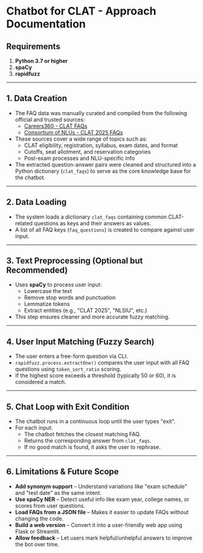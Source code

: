 # Chatbot for CLAT - Approach Documentation

## **Requirements**
1. **Python 3.7 or higher**
2. **spaCy**
3. **rapidfuzz**

---

## **1. Data Creation**
- The FAQ data was manually curated and compiled from the following official and trusted sources:
  - [Careers360 - CLAT FAQs](https://law.careers360.com/articles/clat-faqs)
  - [Consortium of NLUs - CLAT 2025 FAQs](https://consortiumofnlus.ac.in/clat-2025/FAQs.html)
- These sources cover a wide range of topics such as:
  - CLAT eligibility, registration, syllabus, exam dates, and format
  - Cutoffs, seat allotment, and reservation categories
  - Post-exam processes and NLU-specific info
- The extracted question-answer pairs were cleaned and structured into a Python dictionary (`clat_faqs`) to serve as the core knowledge base for the chatbot.

---

## **2. Data Loading**
- The system loads a dictionary `clat_faqs` containing common CLAT-related questions as keys and their answers as values.
- A list of all FAQ keys (`faq_questions`) is created to compare against user input.

---

## **3. Text Preprocessing (Optional but Recommended)**
- Uses **spaCy** to process user input:
  - Lowercase the text  
  - Remove stop words and punctuation  
  - Lemmatize tokens  
  - Extract entities (e.g., "CLAT 2025", "NLSIU", etc.)  
- This step ensures cleaner and more accurate fuzzy matching.

---

## **4. User Input Matching (Fuzzy Search)**
- The user enters a free-form question via CLI.
- `rapidfuzz.process.extractOne()` compares the user input with all FAQ questions using `token_sort_ratio` scoring.
- If the highest score exceeds a threshold (typically 50 or 60), it is considered a match.

---

## **5. Chat Loop with Exit Condition**
- The chatbot runs in a continuous loop until the user types "exit".
- For each input:
  - The chatbot fetches the closest matching FAQ.
  - Returns the corresponding answer from `clat_faqs`.
  - If no good match is found, it asks the user to rephrase.

---

## **6. Limitations & Future Scope**
- **Add synonym support** – Understand variations like "exam schedule" and "test date" as the same intent.
- **Use spaCy NER** – Detect useful info like exam year, college names, or scores from user questions.
- **Load FAQs from a JSON file** – Makes it easier to update FAQs without changing the code.
- **Build a web version** – Convert it into a user-friendly web app using Flask or Streamlit.
- **Allow feedback** – Let users mark helpful/unhelpful answers to improve the bot over time.

